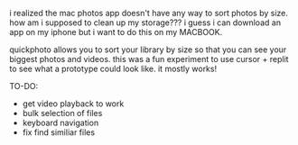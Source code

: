 i realized the mac photos app doesn't have any way to sort photos by size. how am i supposed to clean up my storage??? i guess i can download an app on my iphone but i want to do this on my MACBOOK. 


quickphoto allows you to sort your library by size so that you can see your biggest photos and videos.
this was a fun experiment to use cursor + replit to see what a prototype could look like. it mostly works! 


TO-DO:
* get video playback to work
* bulk selection of files
* keyboard navigation
* fix find similiar files
